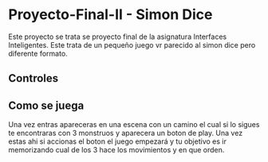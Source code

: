 # Proyecto-Final-II - Simon Dice
Este proyecto se trata se proyecto final de la asignatura Interfaces Inteligentes. Este trata de un pequeño juego vr parecido al simon dice pero diferente formato.

## Controles



## Como se juega
Una vez entras apareceras en una escena con un camino el cual si lo sigues te encontraras con 3 monstruos y aparecera un boton de play.
Una vez estas ahi si accionas el boton el juego empezará y tu objetivo es ir memorizando cual de los 3 hace los movimientos y en que orden.